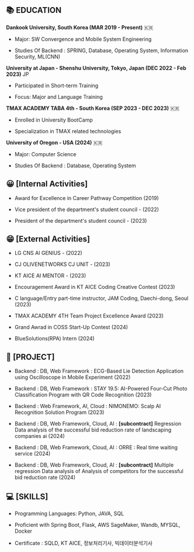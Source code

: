 ## 📚 EDUCATION

**Dankook University, South Korea (MAR 2019 - Present)** 🇰🇷

- Major: SW Convergence and Mobile System Engineering
  
- Studies Of Backend : SPRING, Database, Operating System, Information Security, ML(CNN)

**University at Japan - Shenshu University, Tokyo, Japan (DEC 2022 - Feb 2023)** JP

- Participated in Short-term Training
  
- Focus: Major and Language Training

**TMAX ACADEMY TABA 4th - South Korea (SEP 2023 - DEC 2023)** 🇰🇷

- Enrolled in University BootCamp
  
- Specialization in TMAX related technologies

**University of Oregon - USA (2024)** 🇰🇷

- Major: Computer Science

- Studies Of Backend : Database, Operating System
  
## 😀 [Internal Activities]

- Award for Excellence in Career Pathway Competition (2019)

- Vice president of the department's student council - (2022)
  
- President of the department's student council - (2023)

## 😁 [External Activities]

- LG CNS AI GENIUS - (2022)
  
- CJ OLIVENETWORKS CJ UNIT - (2023)
  
- KT AICE AI MENTOR - (2023)

- Encouragement Award in KT AICE Coding Creative Contest (2023)

- C language/Entry part-time instructor, JAM Coding, Daechi-dong, Seoul (2023)

- TMAX ACADEMY 4TH Team Project Excellence Award (2023)

- Grand Awrad in COSS Start-Up Contest (2024)

- BlueSolutions(RPA) Intern (2024)

## 📃 [PROJECT]
    
- Backend : DB, Web Framework : ECG-Based Lie Detection Application using Oscilloscope in Mobile Experiment (2022)
  
- Backend : DB, Web Framework : STAY 19.5: AI-Powered Four-Cut Photo Classification Program with QR Code Recognition (2023)

- Backend : Web Framework, AI, Cloud : NIMONEMO: Scalp AI Recognition Solution Program (2023)
  
- Backend : DB, Web Framework, Cloud, AI : **[subcontract]** Regression Data analysis of the successful bid reduction rate of landscaping companies ai (2024)

- Backend : DB, Web Framework, Cloud, AI : ORRE : Real time waiting service (2024)

- Backend : DB, Web Framework, Cloud, AI : **[subcontract]** Multiple regression Data analysis of Analysis of competitors for the successful bid reduction rate (2024)


## 💻 [SKILLS]
  
- Programming Languages: Python, JAVA, SQL
  
- Proficient with Spring Boot, Flask, AWS SageMaker, Wandb, MYSQL, Docker
  
- Certificate : SQLD, KT AICE, 정보처리기사, 빅데이터분석기사

